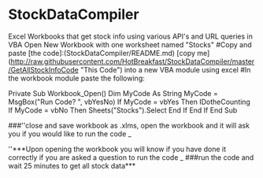# StockDataCompiler
Excel Workbooks that get stock info using various API's and URL queries in VBA
Open New Workbook with one worksheet named "Stocks"
#Copy and paste 
[the code]:(StockDataCompiler/README.md)
[copy me]       (http://raw.githubusercontent.com/HotBreakfast/StockDataCompiler/master/GetAllStockInfoCode "This Code") into a new VBA module using excel
#In the workbook module paste the following:

Private Sub Workbook_Open()
Dim MyCode As String
MyCode = MsgBox("Run Code? ", vbYesNo)
If MyCode = vbYes Then
        IDotheCounting
If MyCode = vbNo Then
        Sheets("Stocks").Select
End If
End If
End Sub

###''close and save workbook as .xlms, open the workbook and it will ask you if you would like to run the code _
<P/>''***Upon opening the workbook you will know if you have done it correctly if you are asked a question to run the code _
###run the code and wait 25 minutes to get all stock data***</P>
